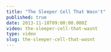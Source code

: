 ```yaml
---
title: "The Sleeper Cell That Wasn't"
published: true
date: 2013-11-18T09:00:00.000Z
video: the-sleeper-cell-that-wasnt
type: video
slug: the-sleeper-cell-that-wasnt
---
```

